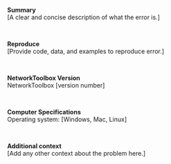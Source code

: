 <!-- [Replace everything between the brackets] -->

**Summary** <br />
[A clear and concise description of what the error is.]

<br />

**Reproduce** <br />
[Provide code, data, and examples to reproduce error.]

<br />

**NetworkToolbox Version** <br />
NetworkToolbox [version number]

<br />

**Computer Specifications** <br />
Operating system: [Windows, Mac, Linux]

<br />

**Additional context** <br />
[Add any other context about the problem here.]
